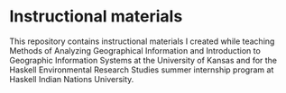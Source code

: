 # Instructional materials

This repository contains instructional materials I created while teaching Methods of Analyzing Geographical Information and Introduction to Geographic Information Systems at the University of Kansas and for the Haskell Environmental Research Studies summer internship program at Haskell Indian Nations University.

